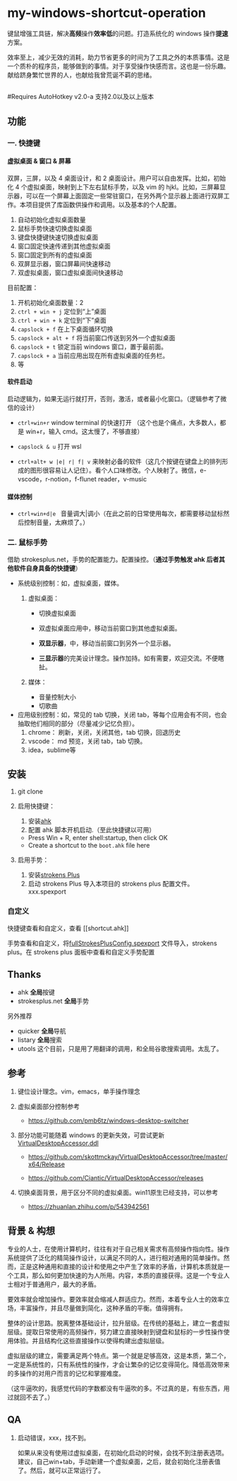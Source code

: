 # my-windows-shortcut-operation

键鼠增强工具链，解决**高频**操作**效率低**的问题。打造系统化的 windows 操作**提速**方案。

效率至上，减少无效的消耗，助力节省更多的时间为了工具之外的本质事情。这是一个质朴的程序员，能够做到的事情。对于享受操作快感而言。这也是一份乐趣。献给跻身繁忙世界的人，也献给我曾荒诞不羁的思绪。
## 
#Requires AutoHotkey v2.0-a 支持2.0以及以上版本
## 功能

### 一. 快捷键

#### 虚拟桌面 & 窗口 & 屏幕

双屏，三屏，以及 4 桌面设计，和 2 桌面设计。用户可以自由发挥。比如，初始化 4 个虚拟桌面，映射到上下左右鼠标手势，以及 vim 的 hjkl。比如，三屏幕显示器，可以在一个屏幕上面固定一些常驻窗口，在另外两个显示器上面进行双屏工作。本项目提供了库函数供操作和调用。以及基本的个人配置。

1.  自动初始化虚拟桌面数量
2.  鼠标手势快速切换虚拟桌面
3.  键盘快捷键快速切换虚拟桌面
4.  窗口固定快速传递到其他虚拟桌面
5.  窗口固定到所有的虚拟桌面
6.  双屏显示器，窗口屏幕间快速移动
7.  双虚拟桌面，窗口虚拟桌面间快速移动

目前配置：

1.  开机初始化桌面数量：2
2.  `ctrl + win + j` 定位到“上”桌面
3.  `ctrl + win + k` 定位到“下”桌面
4.  `capslock + f` 在上下桌面循环切换
5.  `capslock + alt + f` 将当前窗口传送到另外一个虚拟桌面
6.  `capslock + t` 锁定当前 windows 窗口，置于最前面。
7.  `capslock + a` 当前应用出现在所有虚拟桌面的任务栏。
8.  等

#### 软件启动

启动逻辑为，如果无运行就打开，否则，激活，或者最小化窗口。（逻辑参考了微信的设计）

- `ctrl+win+r` window terminal 的快速打开 （这个也是个痛点，大多数人，都是 win+r，输入 cmd。这太慢了，不够直接）
- `capslock & u` 打开 wsl

- `ctrl+alt+ w |e| r| f| v` 来映射必备的软件（这几个按键在键盘上的排列形成的图形很容易让人记住）。看个人口味修改。个人映射了。微信，e-vscode，r-notion，f-flunet reader，v-music

#### 媒体控制

- `ctrl+win+d|e ` 音量调大|调小（在此之前的日常使用每次，都需要移动鼠标然后控制音量，太麻烦了。）

### 二. 鼠标手势

借助 strokesplus.net，手势的配置能力。配置操控。（**通过手势触发 ahk 后者其他软件自身具备的快捷键**）

- 系统级别控制：如，虚拟桌面，媒体。
   1. 虚拟桌面：
      - 切换虚拟桌面

      - 双虚拟桌面应用中，移动当前窗口到其他虚拟桌面。

      - **双显示器**，中，移动当前窗口到另外一个显示器。

      - **三显示器**的完美设计理念。操作加持。如有需要，欢迎交流。不便瞎扯。

   2. 媒体：
        - 音量控制大小
        - 切歌曲
- 应用级别控制：如，常见的 tab 切换，关闭 tab，等每个应用会有不同，也会抽取他们相同的部分（尽量减少记忆负担）。
  1. chrome： 刷新，关闭，关闭其他，tab 切换，回退历史
  2. vscode： md 预览，关闭 tab，tab 切换。
  3. idea，sublime等

## 安装

1. git clone

2. 启用快捷键：
   1. 安装[ahk](https://www.autohotkey.com/)
   2. 配置 ahk 脚本开机启动.（至此快捷键以可用）
   - Press Win + R, enter shell:startup, then click OK
   - Create a shortcut to the `boot.ahk` file here
3. 启用手势：
   1. 安装[strokens Plus](https://www.strokesplus.com/downloads/)
   2. 启动 strokens Plus 导入本项目的 strokens plus 配置文件。xxx.spexport

### 自定义

快捷键查看和自定义，查看 [[shortcut.ahk]]

手势查看和自定义，将[fullStrokesPlusConfig.spexport](fullStrokesPlusConfig.spexport) 文件导入，strokens plus。在 strokens plus 面板中查看和自定义手势配置

## Thanks

- ahk **全局**按键
- strokesplus.net **全局**手势

另外推荐

- quicker **全局**导航
- listary **全局**搜索
- utools 这个目前，只是用了用翻译的调用，和全局谷歌搜索调用。太乱了。

## 参考

1. 键位设计理念。vim，emacs，单手操作理念
2. 虚拟桌面部分控制参考
   - https://github.com/pmb6tz/windows-desktop-switcher
3. 部分功能可能随着 windows 的更新失效，可尝试更新[VirtualDesktopAccessor.ddl](VirtualDesktopAccessor.ddl) 

   - https://github.com/skottmckay/VirtualDesktopAccessor/tree/master/x64/Release

   - https://github.com/Ciantic/VirtualDesktopAccessor/releases
4. 切换桌面背景，用于区分不同的虚拟桌面。win11原生已经支持，可以参考 
   - https://zhuanlan.zhihu.com/p/543942561

## 背景 & 构想

专业的人士，在使用计算机时，往往有对于自己相关需求有高频操作指向性。操作系统提供了泛化的精简操作设计，以满足不同的人，进行相对通用的简单操作。然而，正是这种通用和直接的设计和使用之中产生了效率的矛盾，计算机本质就是一个工具，那么如何更加快速的为人所用。内容，本质的直接获得。这是一个专业人士相对于普通用户，最大的矛盾。

要效率就会增加操作。要效率就会缩减人群适应力。然而，本着专业人士的效率立场，丰富操作，并且尽量做到简化，这种矛盾的平衡。值得拥有。

整体的设计思路。脱离整体基础设计，拉升层级。在传统的基础上，建立一套虚拟层级。提取日常使用的高频操作，努力建立直接映射到键盘和鼠标的一步性操作使用体验。并且结构化这些直接操作以使得构建出虚拟层级。

虚拟层级的建立，需要满足两个特点。第一个就是足够高效，这是本质，第二个，一定是系统性的，只有系统性的操作，才会让繁杂的记忆变得简化。降低高效带来的多操作的对用户而言的记忆和掌握难度。

（这牛逼吹的，我感觉代码的字数都没有牛逼吹的多。不过真的是，有些东西，用过就回不去了。）

## QA

1. 启动错误，xxx，找不到。

   如果从来没有使用过虚拟桌面，在初始化启动的时候，会找不到注册表选项。建议，自己win+tab，手动新建一个虚拟桌面，之后，就会初始化注册表值了。然后，就可以正常运行了。

